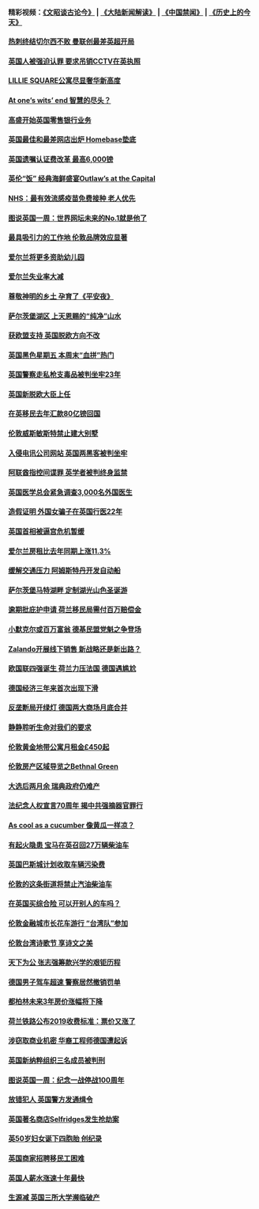 #### 精彩视频：[《文昭谈古论今》](https://github.com/gfw-breaker/wenzhao/blob/master/README.md?t=11260931) | [《大陆新闻解读》](https://github.com/gfw-breaker/ntdtv-comedy/blob/master/README.md?t=11260931) | [《中国禁闻》](https://github.com/gfw-breaker/ntdtv-news/blob/master/README.md?t=11260931) | [《历史上的今天》](https://github.com/gfw-breaker/today-in-history/blob/master/README.md?t=11260931) 

#### [热刺终结切尔西不败 曼联创最差英超开局](../pages/nsc974/n10873883.md?t=11260931) 

#### [英国人被强迫认罪 要求吊销CCTV在英执照](../pages/nsc974/n10873615.md?t=11260931) 

#### [LILLIE SQUARE公寓尽显奢华新高度](../pages/nsc974/n10873631.md?t=11260931) 

#### [At one’s wits’ end 智慧的尽头？](../pages/nsc974/n10871446.md?t=11260931) 

#### [高盛开始英国零售银行业务](../pages/nsc974/n10871431.md?t=11260931) 

#### [英国最佳和最差网店出炉 Homebase垫底](../pages/nsc974/n10871402.md?t=11260931) 

#### [英国遗嘱认证费改革 最高6,000镑](../pages/nsc974/n10871381.md?t=11260931) 

#### [英伦“饭” 经典海鲜盛宴Outlaw’s at the Capital](../pages/nsc974/n10871348.md?t=11260931) 

#### [NHS：最有效流感疫苗免费接种 老人优先](../pages/nsc974/n10871342.md?t=11260931) 

#### [图说英国一周：世界网坛未来的No.1就是他了](../pages/nsc974/n10871298.md?t=11260931) 

#### [最具吸引力的工作地 伦敦品牌效应显著](../pages/nsc974/n10871267.md?t=11260931) 

#### [爱尔兰将更多资助幼儿园](../pages/nsc974/n10870662.md?t=11260931) 

#### [爱尔兰失业率大减](../pages/nsc974/n10870646.md?t=11260931) 

#### [尊敬神明的乡土 孕育了《平安夜》](../pages/nsc974/n10870591.md?t=11260931) 

#### [萨尔茨堡湖区 上天恩赐的“纯净”山水](../pages/nsc974/n10870541.md?t=11260931) 

#### [获欧盟支持 英国脱欧方向不改](../pages/nsc974/n10868925.md?t=11260931) 

#### [英国黑色星期五 本周末“血拼”热门](../pages/nsc974/n10869011.md?t=11260931) 

#### [英国警察走私枪支毒品被判坐牢23年](../pages/nsc974/n10869001.md?t=11260931) 

#### [英国新脱欧大臣上任](../pages/nsc974/n10868995.md?t=11260931) 

#### [在英移民去年汇款80亿镑回国](../pages/nsc974/n10868991.md?t=11260931) 

#### [伦敦威斯敏斯特禁止建大别墅](../pages/nsc974/n10868984.md?t=11260931) 

#### [入侵电讯公司网站 英国两黑客被判坐牢](../pages/nsc974/n10868975.md?t=11260931) 

#### [阿联酋指控间谍罪 英学者被判终身监禁](../pages/nsc974/n10868962.md?t=11260931) 

#### [英国医学总会紧急调查3,000名外国医生](../pages/nsc974/n10868955.md?t=11260931) 

#### [造假证明 外国女骗子在英国行医22年](../pages/nsc974/n10868930.md?t=11260931) 

#### [英国首相被逼宫危机暂缓](../pages/nsc974/n10868928.md?t=11260931) 

#### [爱尔兰房租比去年同期上涨11.3%](../pages/nsc974/n10868324.md?t=11260931) 

#### [缓解交通压力 阿姆斯特丹开发自动船](../pages/nsc974/n10868300.md?t=11260931) 

#### [萨尔茨堡马特湖畔 定制湖光山色圣诞游](../pages/nsc974/n10866159.md?t=11260931) 

#### [逾期批庇护申请 荷兰移民局需付百万赔偿金](../pages/nsc974/n10865847.md?t=11260931) 

#### [小默克尔或百万富翁 德基民盟党魁之争登场](../pages/nsc974/n10865739.md?t=11260931) 

#### [Zalando开展线下销售 新战略还是新出路？](../pages/nsc974/n10866031.md?t=11260931) 

#### [欧国联四强诞生 荷兰力压法国 德国遇尴尬](../pages/nsc974/n10865510.md?t=11260931) 

#### [德国经济三年来首次出现下滑](../pages/nsc974/n10864011.md?t=11260931) 

#### [反垄断局开绿灯 德国两大商场月底合并](../pages/nsc974/n10864060.md?t=11260931) 

#### [静静聆听生命对我们的要求](../pages/nsc974/n10863738.md?t=11260931) 

#### [伦敦黄金地带公寓月租金£450起](../pages/nsc974/n10861788.md?t=11260931) 

#### [伦敦房产区域导览之Bethnal Green](../pages/nsc974/n10862184.md?t=11260931) 

#### [大选后两月余 瑞典政府仍难产](../pages/nsc974/n10861579.md?t=11260931) 

#### [法纪念人权宣言70周年 揭中共强摘器官罪行](../pages/nsc974/n10860106.md?t=11260931) 

#### [As cool as a cucumber 像黄瓜一样凉？](../pages/nsc974/n10859489.md?t=11260931) 

#### [有起火隐患 宝马在英召回27万辆柴油车](../pages/nsc974/n10859484.md?t=11260931) 

#### [英国巴斯城计划收取车辆污染费](../pages/nsc974/n10859479.md?t=11260931) 

#### [伦敦的这条街道将禁止汽油柴油车](../pages/nsc974/n10859470.md?t=11260931) 

#### [在英国买综合险 可以开别人的车吗？](../pages/nsc974/n10859464.md?t=11260931) 

#### [伦敦金融城市长花车游行 “台湾队”参加](../pages/nsc974/n10858774.md?t=11260931) 

#### [伦敦台湾诗歌节 享诗文之美](../pages/nsc974/n10858757.md?t=11260931) 

#### [天下为公 张志强筹款兴学的艰钜历程](../pages/nsc974/n10858732.md?t=11260931) 

#### [德国男子驾车超速 警察居然撤销罚单](../pages/nsc974/n10856259.md?t=11260931) 

#### [都柏林未来3年房价涨幅将下降](../pages/nsc974/n10856230.md?t=11260931) 

#### [荷兰铁路公布2019收费标准：票价又涨了](../pages/nsc974/n10856218.md?t=11260931) 

#### [涉窃取商业机密 华裔工程师德国遭起诉](../pages/nsc974/n10854819.md?t=11260931) 

#### [英国新纳粹组织三名成员被判刑](../pages/nsc974/n10854209.md?t=11260931) 

#### [图说英国一周：纪念一战停战100周年](../pages/nsc974/n10854258.md?t=11260931) 

#### [放错犯人 英国警方发通缉令](../pages/nsc974/n10854253.md?t=11260931) 

#### [英国著名商店Selfridges发生抢劫案](../pages/nsc974/n10854242.md?t=11260931) 

#### [英50岁妇女诞下四胞胎 创纪录](../pages/nsc974/n10854237.md?t=11260931) 

#### [英国商家招聘移民工困难](../pages/nsc974/n10854233.md?t=11260931) 

#### [英国人薪水涨速十年最快](../pages/nsc974/n10854228.md?t=11260931) 

#### [生源减 英国三所大学濒临破产](../pages/nsc974/n10854219.md?t=11260931) 

